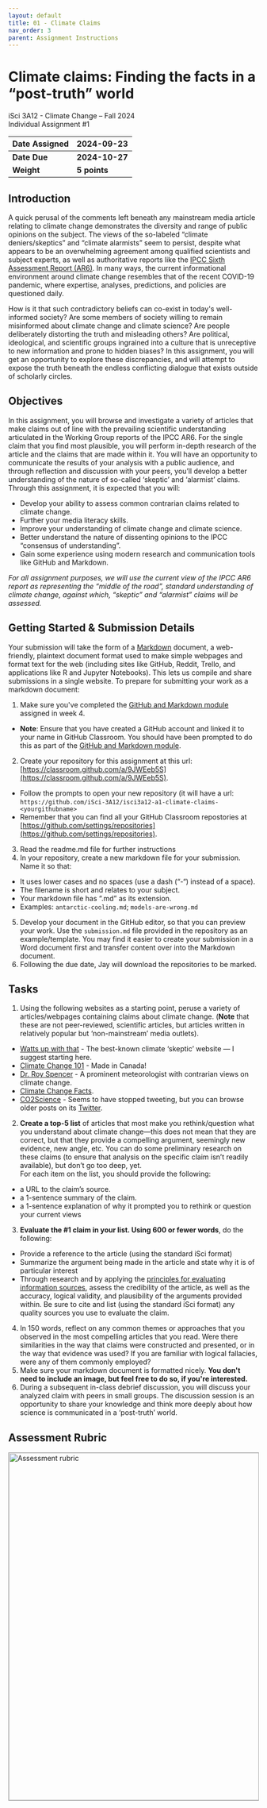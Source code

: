 ```yaml
---
layout: default
title: 01 - Climate Claims
nav_order: 3
parent: Assignment Instructions
---
```


# Climate claims: Finding the facts in a “post-truth” world
iSci 3A12 - Climate Change – Fall 2024  
Individual Assignment #1

|Date Assigned|2024-09-23|
|:--|:--|
|**Date Due**|**2024-10-27**|
|**Weight**|**5 points**|

## Introduction
A quick perusal of the comments left beneath any mainstream media article relating to climate change demonstrates the diversity and range of public opinions on the subject. The views of the so-labeled “climate deniers/skeptics” and “climate alarmists” seem to persist, despite what appears to be an overwhelming agreement among qualified scientists and subject experts, as well as authoritative reports like the [IPCC Sixth Assessment Report (AR6)](https://www.ipcc.ch/assessment-report/ar6/). In many ways, the current informational environment around climate change resembles that of the recent COVID-19 pandemic, where expertise, analyses, predictions, and policies are questioned daily. 

How is it that such contradictory beliefs can co-exist in today's well-informed society? Are some members of society willing to remain misinformed about climate change and climate science? Are people deliberately distorting the truth and misleading others? Are political, ideological, and scientific groups ingrained into a culture that is unreceptive to new information and prone to hidden biases? In this assignment, you will get an opportunity to explore these discrepancies, and will attempt to expose the truth beneath the endless conflicting dialogue that exists outside of scholarly circles.

## Objectives
In this assignment, you will browse and investigate a variety of articles that make claims out of line with the prevailing scientific understanding articulated in the Working Group reports of the IPCC AR6. For the single claim that you find most plausible, you will perform in-depth research of the article and the claims that are made within it. You will have an opportunity to communicate the results of your analysis with a public audience, and through reflection and discussion with your peers, you’ll develop a better understanding of the nature of so-called ‘skeptic’ and ‘alarmist’ claims. 
Through this assignment, it is expected that you will:
- Develop your ability to assess common contrarian claims related to climate change.
- Further your media literacy skills.
- Improve your understanding of climate change and climate science.
- Better understand the nature of dissenting opinions to the IPCC “consensus of understanding”.
- Gain some experience using modern research and communication tools like GitHub and Markdown.

*For all assignment purposes, we will use the current view of the IPCC AR6 report as representing the “middle of the road”, standard understanding of climate change, against which, “skeptic” and “alarmist” claims will be assessed.*

## Getting Started & Submission Details
Your submission will take the form of a [Markdown](https://www.markdownguide.org/getting-started/) document, a web-friendly, plaintext document format used to make simple webpages and format text for the web (including sites like GitHub, Reddit, Trello, and applications like R and Jupyter Notebooks). This lets us compile and share submissions in a single website. 
To prepare for submitting your work as a markdown document: 
1. Make sure you've completed the [GitHub and Markdown module](https://isci-3a12.github.io/climate-change-assignments/assignment-instructions/a0-intro-to-github.html) assigned in week 4.
  - **Note**: Ensure that you have created a GitHub account and linked it to your name in GitHub Classroom. You should have been prompted to do this as part of the [GitHub and Markdown module](https://isci-3a12.github.io/climate-change-assignments/assignment-instructions/a0-intro-to-github.html). 
2. Create your repository for this assignment at this url: [https://classroom.github.com/a/9JWEeb5S](https://classroom.github.com/a/9JWEeb5S). 
  - Follow the prompts to open your new repository (it will have a url: ```https://github.com/iSci-3A12/isci3a12-a1-climate-claims-<yourgithubname>```
  - Remember that you can find all your GitHub Classroom repostories at [https://github.com/settings/repositories](https://github.com/settings/repositories). 
3. Read the readme.md file for further instructions
4. In your repository, create a new markdown file for your submission. Name it so that: 
  - It uses lower cases and no spaces (use a dash (“-“) instead of a space).
  - The filename is short and relates to your subject.
  - Your markdown file has “.md” as its extension.
  - Examples: ```antarctic-cooling.md```; ```models-are-wrong.md```
5. Develop your document in the GitHub editor, so that you can preview your work. Use the ```submission.md``` file provided in the repository as an example/template. You may find it easier to create your submission in a Word document first and transfer content over into the Markdown document. 
6. Following the due date, Jay will download the repositories to be marked. 

## Tasks 
1. Using the following websites as a starting point, peruse a variety of articles/webpages containing claims about climate change. (**Note** that these are not peer-reviewed, scientific articles, but articles written in relatively popular but ‘non-mainstream’ media outlets).
  - [Watts up with that](https://wattsupwiththat.com) - The best-known climate ‘skeptic’ website — I suggest starting here.
  - [Climate Change 101](https://climatechange101.ca/) - Made in Canada!
  - [Dr. Roy Spencer](https://www.drroyspencer.com/) - A prominent meteorologist with contrarian views on climate change.
  - [Climate Change Facts](https://www.climatechangefacts.info).
  - [CO2Science](http://www.co2science.org/) - Seems to have stopped tweeting, but you can browse older posts on its [Twitter](https://twitter.com/co2science). 
2. **Create a top-5 list** of articles that most make you rethink/question what you understand about climate change—this does not mean that they are correct, but that they provide a compelling argument, seemingly new evidence, new angle, etc. You can do some preliminary research on these claims (to ensure that analysis on the specific claim isn’t readily available), but don’t go too deep, yet.  
For each item on the list, you should provide the following: 
  - a URL to the claim’s source. 
  - a 1-sentence summary of the claim.
  - a 1-sentence explanation of why it prompted you to rethink or question your current views
3. **Evaluate the #1 claim in your list. Using 600 or fewer words**, do the following:
  - Provide a reference to the article (using the standard iSci format)
  - Summarize the argument being made in the article and state why it is of particular interest 
  - Through research and by applying the [principles for evaluating information sources](https://researchguides.library.brocku.ca/external-analysis/evaluating-sources), assess the credibility of the article, as well as the accuracy, logical validity, and plausibility of the arguments provided within. Be sure to cite and list (using the standard iSci format) any quality sources you use to evaluate the claim.
4. In 150 words, reflect on any common themes or approaches that you observed in the most compelling articles that you read. Were there similarities in the way that claims were constructed and presented, or in the way that evidence was used? If you are familiar with logical fallacies, were any of them commonly employed?  
5. Make sure your markdown document is formatted nicely. **You don't need to include an image, but feel free to do so, if you're interested.**
6. During a subsequent in-class debrief discussion, you will discuss your analyzed claim with peers in small groups. The discussion session is an opportunity to share your knowledge and think more deeply about how science is communicated in a ‘post-truth’ world.

## Assessment Rubric
<img src="a1-rubric.png" alt="Assessment rubric" width="700" style="border: 1px solid darkgrey">
